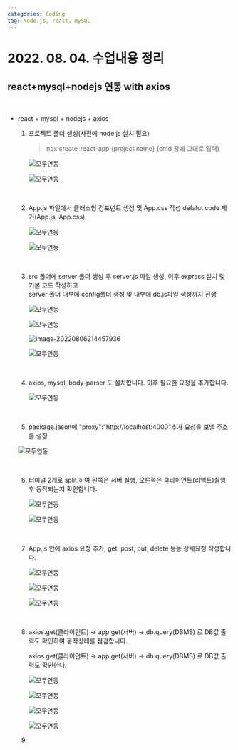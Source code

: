 ```yaml
---
categories: Coding	
tag: Node.js, react, mySQL
---
```




# 2022. 08. 04. 수업내용 정리 #

## react+mysql+nodejs 연동 with axios

<br>

* react + mysql + nodejs + axios

  1. 프로젝트 폴더 생성(사전에 node js 설치 필요)

     > npx create-react-app {project name} (cmd 창에 그대로 입력)

     ![모두연동](../../images/2022-08-06-class09(react+mysql+nodejs)/모두연동.png)

     ![모두연동](../../images/2022-08-06-class09(react+mysql+nodejs)/모두연동-16597830890072.png)

     <br>

  2. App.js 파일에서 클래스형 컴포넌트 생성 및 App.css 작성 defalut code 제거(App.js, App.css)

     ![모두연동](../../images/2022-08-06-class09(react+mysql+nodejs)/모두연동-16597854262394.png)

     ![모두연동](../../images/2022-08-06-class09(react+mysql+nodejs)/모두연동-165979058621116.png)

     <br>

  3. src 폴더에 server 폴더 생성 후 server.js 파일 생성, 이후 express 설치 및 기본 코드 작성하고 <br>
     server 폴더 내부에 config폴더 생성 및 내부에 db.js파일 생성까지 진행

     ![모두연동](../../images/2022-08-06-class09(react+mysql+nodejs)/모두연동-16597859467306.png)

     ![모두연동](../../images/2022-08-06-class09(react+mysql+nodejs)/모두연동-165978985738412.png)

     ![image-20220806214457936](../../images/2022-08-06-class09(react+mysql+nodejs)/image-20220806214457936.png)

     ![모두연동](../../images/2022-08-06-class09(react+mysql+nodejs)/모두연동-16597859765068.png)

     <br>

  4. axios, mysql, body-parser 도 설치합니다. 이후 필요한 요청을 추가합니다.

     ![모두연동](../../images/2022-08-06-class09(react+mysql+nodejs)/모두연동-165978877702510.png)

     <br>

  5.  package.jason에 "proxy":"http://localhost:4000"추가 요청을 보낼 주소를 설정

     ![모두연동](../../images/2022-08-06-class09(react+mysql+nodejs)/모두연동-165979011541514.png)

     <br>

  6. 터미널 2개로 split 하여 왼쪽은 서버 실행, 오른쪽은 클라이언트(리액트)실행 후 동작되는지 확인합니다.

     ![모두연동](../../images/2022-08-06-class09(react+mysql+nodejs)/모두연동-165979102594118.png)

     ![모두연동](../../images/2022-08-06-class09(react+mysql+nodejs)/모두연동-165979106785820.png)

     <br>

  7. App.js 안에 axios 요청 추가, get, post, put, delete 등등 상세요청 작성합니다.

     ![모두연동](../../images/2022-08-06-class09(react+mysql+nodejs)/모두연동-165979200400026.png)

     ![모두연동](../../images/2022-08-06-class09(react+mysql+nodejs)/모두연동-165979153000622.png)

     ![모두연동](../../images/2022-08-06-class09(react+mysql+nodejs)/모두연동-165979156933224.png)

     <br>

  8. axios.get(클라이언트) -> app.get(서버) -> db.query(DBMS) 로 DB값 출력도 확인하여 동작상태를 점검합니다.<br>

     axios.get(클라이언트) -> app.get(서버) -> db.query(DBMS) 로 DB값 출력도 확인한다.

     ![모두연동](../../images/2022-08-06-class09(react+mysql+nodejs)/모두연동-165979224628628.png)

     ![모두연동](../../images/2022-08-06-class09(react+mysql+nodejs)/모두연동-165979229758830.png)

     ![모두연동](../../images/2022-08-06-class09(react+mysql+nodejs)/모두연동-165979247456432.png)

     ![모두연동](../../images/2022-08-06-class09(react+mysql+nodejs)/모두연동-165979256913934.png)

  9. 

     

  

​	